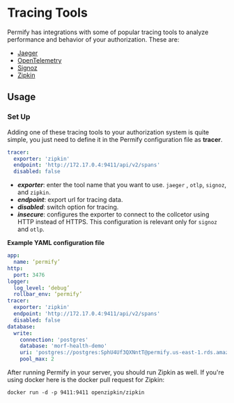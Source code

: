 
# Tracing Tools

Permify has integrations with some of popular tracing tools to analyze performance and behavior of your authorization. These are:

- [Jaeger](https://www.jaegertracing.io/)
- [OpenTelemetry](https://opentelemetry.io/)
- [Signoz](https://signoz.io/)
- [Zipkin](https://zipkin.io/)

## Usage

### Set Up

Adding one of these tracing tools to your authorization system is quite simple, you just need to define it in the Permify configuration file as **tracer**. 

```yaml
tracer:
  exporter: 'zipkin'
  endpoint: 'http://172.17.0.4:9411/api/v2/spans'
  disabled: false
```

- ***exporter***: enter the tool name that you want to use. `jaeger` , `otlp`, `signoz`, and `zipkin`.
- ***endpoint***: export url for tracing data.
- ***disabled***: switch option for tracing.
- ***insecure***: configures the exporter to connect to the collcetor using HTTP instead of HTTPS. This configuration is relevant only for `signoz` and `otlp`.

**Example YAML configuration file**

```yaml
app:
  name: ‘permify’
http:
  port: 3476
logger:
  log_level: ‘debug’
  rollbar_env: ‘permify’
tracer:
  exporter: 'zipkin'
  endpoint: 'http://172.17.0.4:9411/api/v2/spans'
  disabled: false
database:
  write:
    connection: 'postgres'
    database: 'morf-health-demo'
    uri: 'postgres://postgres:SphU4Uf3QXNntT@permify.us-east-1.rds.amazonaws.com:5432'
    pool_max: 2
```

After running Permify in your server, you should run Zipkin as well. If you're using docker here is the docker pull request for Zipkin:

```
docker run -d -p 9411:9411 openzipkin/zipkin
```
